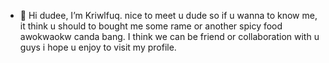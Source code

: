 - 👋 Hi dudee, I’m Kriwlfuq. nice to meet u dude
so if u wanna to know me, it think u should to bought me some rame or another spicy food awokwaokw canda bang. I think we can be friend or collaboration with u guys
i hope u enjoy to visit my profile.  



<!---
Kriwlfuq/Kriwlfuq is a ✨ special ✨ repository because its `README.md` (this file) appears on your GitHub profile.
You can click the Preview link to take a look at your changes. lookin for cewe cantik ea wakowak
--->
